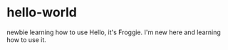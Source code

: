 # hello-world
newbie learning how to use
Hello, it's Froggie.  I'm new here and learning how to use it.
